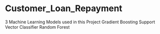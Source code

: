 # Customer_Loan_Repayment
3 Machine Learning Models used in this Project
Gradient Boosting 
Support Vector Classifier 
Random Forest
